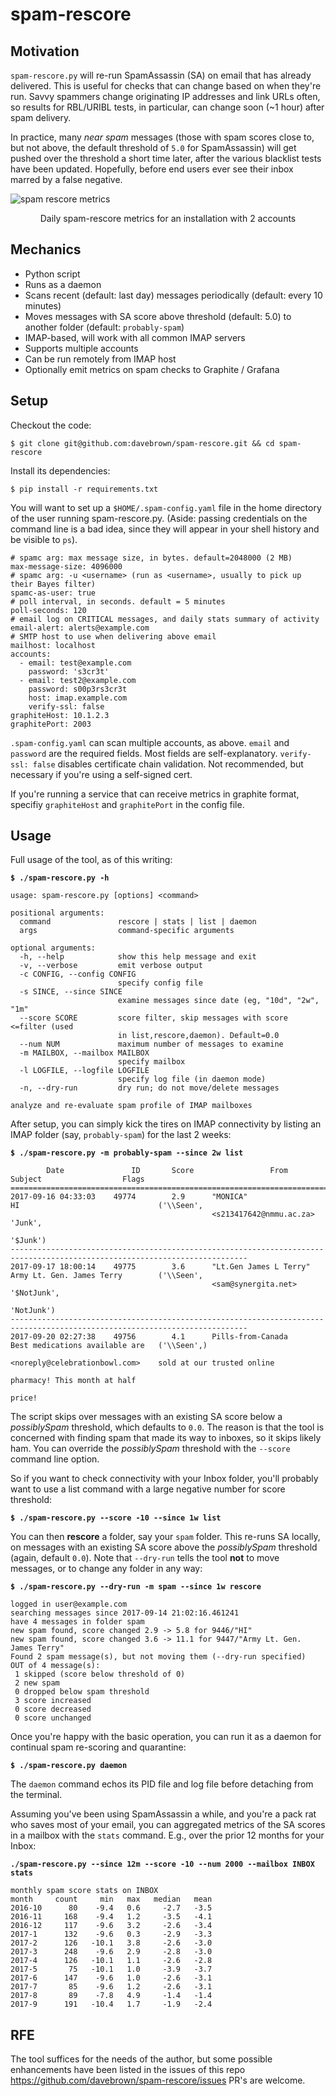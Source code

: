 # spam-rescore

## Motivation

`spam-rescore.py` will re-run SpamAssassin (SA) on email that has already delivered. This is useful for checks that can change based on when they're run. Savvy spammers change originating IP addresses and link URLs often, so results for RBL/URIBL tests, in particular, can change soon (~1 hour) after spam delivery.

In practice, many *near spam* messages (those with spam scores close to, but not above, the default threshold of `5.0` for SpamAssassin) will get pushed over the threshold a short time later, after the various blacklist tests have been updated. Hopefully, before end users ever see their inbox marred by a false negative.

![spam rescore metrics](https://moonspider.com/spam-rescore-metrics.png "spam rescore metrics")
<p align="center">Daily spam-rescore metrics for an installation with 2 accounts</p>

## Mechanics

* Python script
* Runs as a daemon
* Scans recent (default: last day) messages periodically (default: every 10 minutes)
* Moves messages with SA score above threshold (default: 5.0) to another folder (default: `probably-spam`)
* IMAP-based, will work with all common IMAP servers
* Supports multiple accounts
* Can be run remotely from IMAP host
* Optionally emit metrics on spam checks to Graphite / Grafana

## Setup

Checkout the code:

`$ git clone git@github.com:davebrown/spam-rescore.git && cd spam-rescore`

Install its dependencies:

`$ pip install -r requirements.txt`

You will want to set up a `$HOME/.spam-config.yaml` file in the home directory of the user running spam-rescore.py. (Aside: passing credentials on the command line is a bad idea, since they will appear in your shell history and be visible to `ps`).

```
# spamc arg: max message size, in bytes. default=2048000 (2 MB)
max-message-size: 4096000
# spamc arg: -u <username> (run as <username>, usually to pick up their Bayes filter)
spamc-as-user: true
# poll interval, in seconds. default = 5 minutes
poll-seconds: 120
# email log on CRITICAL messages, and daily stats summary of activity
email-alert: alerts@example.com
# SMTP host to use when delivering above email
mailhost: localhost
accounts:
  - email: test@example.com
    password: 's3cr3t'
  - email: test2@example.com
    password: s00p3rs3cr3t
    host: imap.example.com
    verify-ssl: false
graphiteHost: 10.1.2.3
graphitePort: 2003
```

`.spam-config.yaml` can scan multiple accounts, as above. `email` and `password` are the required fields. Most fields are self-explanatory. `verify-ssl: false` disables certificate chain validation. Not recommended, but necessary if you're using a self-signed cert.

If you're running a service that can receive metrics in graphite format, specifiy `graphiteHost` and `graphitePort` in the config file.

## Usage

Full usage of the tool, as of this writing:

**`$ ./spam-rescore.py -h`**
```
usage: spam-rescore.py [options] <command>

positional arguments:
  command               rescore | stats | list | daemon
  args                  command-specific arguments

optional arguments:
  -h, --help            show this help message and exit
  -v, --verbose         emit verbose output
  -c CONFIG, --config CONFIG
                        specify config file
  -s SINCE, --since SINCE
                        examine messages since date (eg, "10d", "2w", "1m"
  --score SCORE         score filter, skip messages with score <=filter (used
                        in list,rescore,daemon). Default=0.0
  --num NUM             maximum number of messages to examine
  -m MAILBOX, --mailbox MAILBOX
                        specify mailbox
  -l LOGFILE, --logfile LOGFILE
                        specify log file (in daemon mode)
  -n, --dry-run         dry run; do not move/delete messages

analyze and re-evaluate spam profile of IMAP mailboxes
```

After setup, you can simply kick the tires on IMAP connectivity by listing an IMAP folder (say, `probably-spam`) for the last 2 weeks:

**`$ ./spam-rescore.py -m probably-spam --since 2w list`**

```
        Date               ID       Score                 From                           Subject                  Flags
===========================================================================================================================
2017-09-16 04:33:03    49774        2.9      "MONICA"                         HI                               ('\\Seen',
                                             <s213417642@nmmu.ac.za>                                           'Junk',
                                                                                                               '$Junk')
---------------------------------------------------------------------------------------------------------------------------
2017-09-17 18:00:14    49775        3.6      "Lt.Gen James L Terry"           Army Lt. Gen. James Terry        ('\\Seen',
                                             <sam@synergita.net>                                               '$NotJunk',
                                                                                                               'NotJunk')
---------------------------------------------------------------------------------------------------------------------------
2017-09-20 02:27:38    49756        4.1      Pills-from-Canada                Best medications available are   ('\\Seen',)
                                             <noreply@celebrationbowl.com>    sold at our trusted online
                                                                              pharmacy! This month at half
                                                                              price!
```

The script skips over messages with an existing SA score below a *possiblySpam* threshold, which defaults to `0.0`. The reason is that the tool is concerned with finding spam that made its way to inboxes, so it skips likely ham. You can override the *possiblySpam* threshold with the `--score` command line option.

So if you want to check connectivity with your Inbox folder, you'll probably want to use a list command with a large negative number for score threshold:

**`$ ./spam-rescore.py --score -10 --since 1w list`**

You can then **rescore** a folder, say your `spam` folder. This re-runs SA locally, on messages with an existing SA score above the *possiblySpam* threshold (again, default `0.0`). Note that `--dry-run` tells the tool **not** to move messages, or to change any folder in any way:

**`$ ./spam-rescore.py --dry-run -m spam --since 1w rescore`**
```
logged in user@example.com
searching messages since 2017-09-14 21:02:16.461241
have 4 messages in folder spam
new spam found, score changed 2.9 -> 5.8 for 9446/"HI"
new spam found, score changed 3.6 -> 11.1 for 9447/"Army Lt. Gen. James Terry"
Found 2 spam message(s), but not moving them (--dry-run specified)
OUT of 4 message(s):
 1 skipped (score below threshold of 0)
 2 new spam
 0 dropped below spam threshold
 3 score increased
 0 score decreased
 0 score unchanged
 ```
 
 Once you're happy with the basic operation, you can run it as a daemon for continual spam re-scoring and quarantine:
 
 **`$ ./spam-rescore.py daemon`**

The `daemon` command echos its PID file and log file before detaching from the terminal.

Assuming you've been using SpamAssassin a while, and you're a pack rat who saves most of your email, you can aggregated metrics of the SA scores in a mailbox with the `stats` command. E.g., over the prior 12 months for your Inbox:

**`./spam-rescore.py --since 12m --score -10 --num 2000 --mailbox INBOX stats`**

```
monthly spam score stats on INBOX
month     count     min   max   median   mean
2016-10      80    -9.4   0.6     -2.7   -3.5
2016-11     168    -9.4   1.2     -3.5   -4.1
2016-12     117    -9.6   3.2     -2.6   -3.4
2017-1      132    -9.6   0.3     -2.9   -3.3
2017-2      126   -10.1   3.8     -2.6   -3.0
2017-3      248    -9.6   2.9     -2.8   -3.0
2017-4      126   -10.1   1.1     -2.6   -2.8
2017-5       75   -10.1   1.0     -3.9   -3.7
2017-6      147    -9.6   1.0     -2.6   -3.1
2017-7       85    -9.6   1.2     -2.6   -3.1
2017-8       89    -7.8   4.9     -1.4   -1.4
2017-9      191   -10.4   1.7     -1.9   -2.4
```

## RFE

The tool suffices for the needs of the author, but some possible enhancements have been listed in the issues of this repo https://github.com/davebrown/spam-rescore/issues PR's are welcome.
